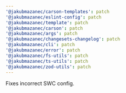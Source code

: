 ```yaml
---
'@jakubmazanec/carson-templates': patch
'@jakubmazanec/eslint-config': patch
'@jakubmazanec/template': patch
'@jakubmazanec/carson': patch
'@jakubmazanec/args': patch
'@jakubmazanec/changesets-changelog': patch
'@jakubmazanec/cli': patch
'@jakubmazanec/error': patch
'@jakubmazanec/fs-utils': patch
'@jakubmazanec/ts-utils': patch
'@jakubmazanec/zod-utils': patch
---
```


Fixes incorrect SWC config.
